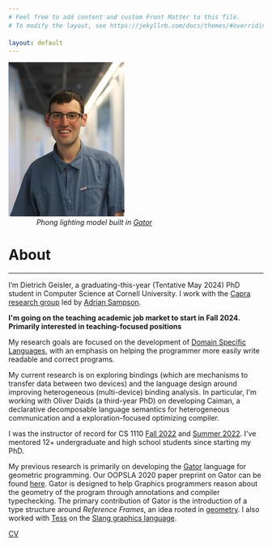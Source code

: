```yaml
---
# Feel free to add content and custom Front Matter to this file.
# To modify the layout, see https://jekyllrb.com/docs/themes/#overriding-theme-defaults

layout: default
---
```


<div class="row">
  <div class="column">
    <img src="assets/pic.jpg" alt="Dietrich Geisler">
  </div>
  <div class="columnlong">
    <canvas width="500px" height="275px" id="c"></canvas>
    <script src="./GatorPhong_files/main.c39d6dcf.js.download"></script>
    <i>
    <!-- Whitespace hack cause I'm lazy -->
    &nbsp;&nbsp;&nbsp;&nbsp;&nbsp;&nbsp;&nbsp;&nbsp;&nbsp;&nbsp;&nbsp;&nbsp;&nbsp;
    Phong lighting model built in <a href="https://github.com/cucapra/linguine">Gator</a>
    </i>
  </div>
</div>

# About
---
I’m Dietrich Geisler, a graduating-this-year (Tentative May 2024) PhD student in Computer Science at Cornell University.
I work with the [Capra research group](https://capra.cs.cornell.edu/) led by [Adrian Sampson](https://www.cs.cornell.edu/~asampson/research.html).

**I'm going on the teaching academic job market to start in Fall 2024.  Primarily interested in teaching-focused positions**

My research goals are focused on the development of [Domain Specific Languages](https://en.wikipedia.org/wiki/Domain-specific_language), with an emphasis on helping the programmer more easily write readable and correct programs.

My current research is on exploring bindings (which are mechanisms to transfer data between two devices) and the language design around improving heterogeneous (multi-device) binding analysis.  In particular, I'm working with Oliver Daids (a third-year PhD) on developing Caiman, a declarative decomposable language semantics for heterogeneous communication and a exploration-focused optimizing compiler. 

I was the instructor of record for CS 1110 [Fall 2022](https://classes.cornell.edu/browse/roster/FA22/class/CS/1110) and [Summer 2022](https://classes.cornell.edu/browse/roster/SU22/class/CS/1110).  I've mentored 12+ undergraduate and high school students since starting my PhD.

My previous research is primarily on developing the [Gator](https://github.com/cucapra/gator) language for geometric programming.  Our OOPSLA 2020 paper preprint on Gator can be found [here](oopsla2020.pdf).
Gator is designed to help Graphics programmers reason about the geometry of the program through annotations and compiler typechecking.
The primary contribution of Gator is the introduction of a type structure around *Reference Frames*, an idea rooted in [geometry](https://en.wikipedia.org/wiki/Frame_of_reference).  I also worked with [Tess](https://tess-factor.com/) on the [Slang graphics language](http://graphics.cs.cmu.edu/projects/slang/).

[CV](cv.pdf)
